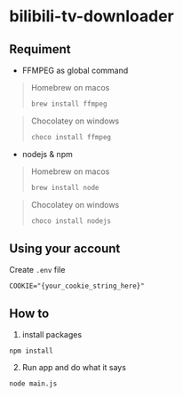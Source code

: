 # bilibili-tv-downloader
 
## Requiment

- FFMPEG as global command

>Homebrew on macos
>```bash
>brew install ffmpeg
>```

>Chocolatey on windows
>```bash
>choco install ffmpeg
>```

- nodejs & npm
>Homebrew on macos
>```bash
>brew install node
>```

>Chocolatey on windows
>```bash
>choco install nodejs
>```

## Using your account

Create `.env` file
```dotenv
COOKIE="{your_cookie_string_here}"
```

## How to
1. install packages
```
npm install
```

2. Run app and do what it says
```
node main.js
```
